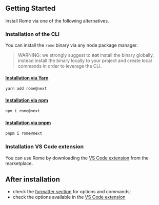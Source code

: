 ## Getting Started

Install Rome via one of the following alternatives.

### Installation of the CLI

You can install the `rome` binary via any node package manager.

> WARNING: we strongly suggest to **not** install the binary globally, instead install the binary
> locally to your project and create local commands in order to leverage the CLI.

#### [Installation via Yarn](https://yarnpkg.com/)

```bash
yarn add rome@next
```

#### [Installation via npm](https://www.npmjs.com/)

```bash
npm i rome@next
```

#### [Installation via pnpm](https://pnpm.io/)

```bash
pnpm i rome@next
```



### Installation VS Code extension

You can use Rome by downloading the [VS Code extension](https://marketplace.visualstudio.com/items?itemName=rome.rome) from the marketplace. 


## After installation

- check the [formatter section](/formatter#use-the-formatter-with-the-cli) for options and commands;
- check the options available in the [VS Code extension](/formatter#use-the-formatter-with-the-vscode-extension)
